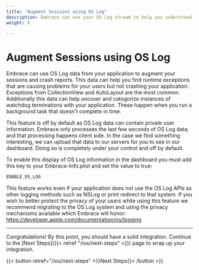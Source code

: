 ```yaml
---
title: "Augment Sessions using OS Log"
description: Embrace can use your OS Log stream to help you understand complex problems with your application.
weight: 6

---
```


# Augment Sessions using OS Log

Embrace can use OS Log data from your application to augment your sessions and crash reports.  This data can help you find runtime exceptions that are causing problems for your users but not crashing your application.  Exceptions from CollectionView and AutoLayout are the most common.  Additionally this data can help uncover and catogorize instances of watchdog terminations with your application.  These happen when you run a background task that doesn't complete in time.

This feature is off by default as OS Log data can contain private user information.  Embrace only processes the last few seconds of OS Log data, and that processing happens client side.  In the case we find something interesting, we can upload that data to our servers for you to see in our dashboard.  Doing so is completely under your control and off by default.

To enable this display of OS Log information in the dashboard you must add this key to your Embrace-Info.plist and set the value to true:

```sh
ENABLE_OS_LOG
```

This feature works even if your application does not use the OS Log APIs as other logging methods such as NSLog or print redirect to that system.  If you wish to better protect the privacy of your users while using this feature we recommend migrating to the OS Log system and using the privacy mechanisms available which Embrace will honor: https://developer.apple.com/documentation/os/logging

---

Congratulations! By this point, you should have a solid integration. Continue to the [Next Steps]({{< relref "/ios/next-steps" >}}) page to wrap up your integration.

{{< button relref="/ios/next-steps" >}}Next Steps{{< /button >}}